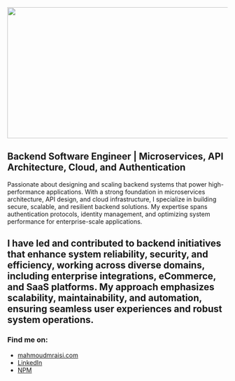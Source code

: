 </div>

<div align="center">
  <img src="https://media.giphy.com/media/dWesBcTLavkZuG35MI/giphy.gif" width="600" height="300"/>
</div>


## Backend Software Engineer | Microservices, API Architecture, Cloud, and Authentication

Passionate about designing and scaling backend systems that power high-performance applications. With a strong foundation in microservices architecture, API design, and cloud infrastructure, I specialize in building secure, scalable, and resilient backend solutions. My expertise spans authentication protocols, identity management, and optimizing system performance for enterprise-scale applications.

I have led and contributed to backend initiatives that enhance system reliability, security, and efficiency, working across diverse domains, including enterprise integrations, eCommerce, and SaaS platforms. My approach emphasizes scalability, maintainability, and automation, ensuring seamless user experiences and robust system operations.
---
### Find me on:
- [mahmoudmraisi.com](https://mahmoudmraisi.com)
- [LinkedIn](https://www.linkedin.com/in/mahmoudmraisi)
- [NPM](https://www.npmjs.com/~mmraisi)

